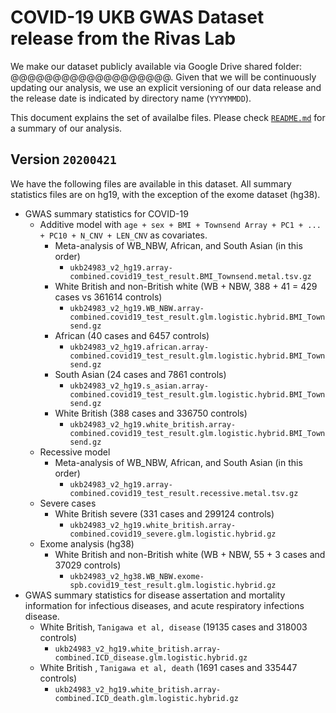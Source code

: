# COVID-19 UKB GWAS Dataset release from the Rivas Lab

We make our dataset publicly available via Google Drive shared folder: @@@@@@@@@@@@@@@@@@@. Given that we will be continuously updating our analysis, we use an explicit versioning of our data release and the release date is indicated by directory name (`YYYYMMDD`).

This document explains the set of availalbe files. Please check [`README.md`](README.md) for a summary of our analysis.

## Version `20200421`

We have the following files are available in this dataset. All summary statistics files are on hg19, with the exception of the exome dataset (hg38).

- GWAS summary statistics for COVID-19
  - Additive model with `age + sex + BMI + Townsend Array + PC1 + ... + PC10 + N_CNV + LEN_CNV` as covariates.
    - Meta-analysis of WB_NBW, African, and South Asian (in this order)
      - `ukb24983_v2_hg19.array-combined.covid19_test_result.BMI_Townsend.metal.tsv.gz`
    - White British and non-British white (WB + NBW, 388 + 41 = 429 cases vs 361614 controls)
      - `ukb24983_v2_hg19.WB_NBW.array-combined.covid19_test_result.glm.logistic.hybrid.BMI_Townsend.gz`
    - African (40 cases and 6457 controls)
      - `ukb24983_v2_hg19.african.array-combined.covid19_test_result.glm.logistic.hybrid.BMI_Townsend.gz`
    - South Asian (24 cases and 7861 controls)
      - `ukb24983_v2_hg19.s_asian.array-combined.covid19_test_result.glm.logistic.hybrid.BMI_Townsend.gz`
    - White British (388 cases and 336750 controls)
      - `ukb24983_v2_hg19.white_british.array-combined.covid19_test_result.glm.logistic.hybrid.BMI_Townsend.gz`
  - Recessive model
    - Meta-analysis of WB_NBW, African, and South Asian (in this order)
      - `ukb24983_v2_hg19.array-combined.covid19_test_result.recessive.metal.tsv.gz`
  - Severe cases
    - White British severe (331 cases and 299124 controls)
      - `ukb24983_v2_hg19.white_british.array-combined.covid19_severe.glm.logistic.hybrid.gz`
  - Exome analysis (hg38)
    - White British and non-British white (WB + NBW, 55 + 3 cases and 37029 controls)
      - `ukb24983_v2_hg38.WB_NBW.exome-spb.covid19_test_result.glm.logistic.hybrid.gz`
- GWAS summary statistics for disease assertation and mortality information for infectious diseases, and acute respiratory infections disease.
  - White British, `Tanigawa et al, disease` (19135 cases and 318003 controls)
    - `ukb24983_v2_hg19.white_british.array-combined.ICD_disease.glm.logistic.hybrid.gz`
  - White British , `Tanigawa et al, death` (1691 cases and 335447 controls)
    - `ukb24983_v2_hg19.white_british.array-combined.ICD_death.glm.logistic.hybrid.gz`
